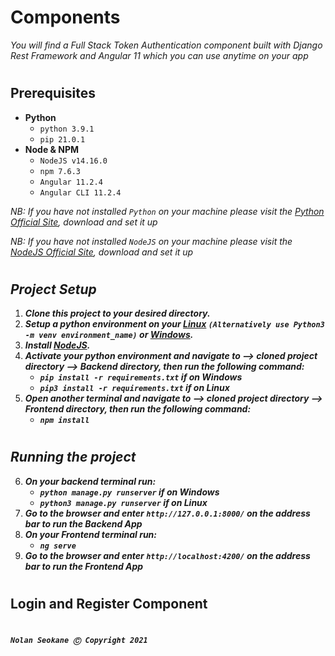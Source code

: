 # **Components**

*You will find a Full Stack Token Authentication component built with Django Rest Framework and Angular 11 which you can use anytime on your app*

#

## **Prerequisites**

- **Python**
	- `python 3.9.1`
	- `pip 21.0.1`
- **Node & NPM**
	- `NodeJS v14.16.0`
	- `npm 7.6.3`
	- `Angular 11.2.4`
	- `Angular CLI 11.2.4`

*NB: If you have not installed `Python` on your machine please visit the [Python Official Site](https://www.python.org/downloads/), download and set it up*

*NB: If you have not installed `NodeJS` on your machine please visit the [NodeJS Official Site](https://nodejs.org/en/), download and set it up*

#

## ***Project Setup***

1. **_Clone this project to your desired directory._**
2. **_Setup a python environment on your [Linux](https://mothergeo-py.readthedocs.io/en/latest/development/how-to/venv.html) `(Alternatively use Python3 -m venv environment_name)` or [Windows](https://mothergeo-py.readthedocs.io/en/latest/development/how-to/venv-win.html)._**
3. **_Install [NodeJS](https://nodejs.org/en/)._**
4. **_Activate your python environment and navigate to --> cloned project directory --> Backend directory, then run the following command:_**
	- **_`pip install -r requirements.txt` if on Windows_**
	- **_`pip3 install -r requirements.txt` if on Linux_**
5. **_Open another terminal and navigate to --> cloned project directory --> Frontend directory, then run the following command:_**
	- **_`npm install`_**

#

## ***Running the project***
6. ***On your backend terminal run:***
   - **_`python manage.py runserver` if on Windows_**
   - **_`python3 manage.py runserver` if on Linux_**
7. ***Go to the browser and enter `http://127.0.0.1:8000/` on the address bar to run the Backend App***
8. ***On your Frontend terminal run:***
   - **_`ng serve`_**
9. ***Go to the browser and enter `http://localhost:4200/` on the address bar to run the Frontend App***

#

## **Login and Register Component**

#

***`Nolan Seokane Ⓒ Copyright 2021`***
